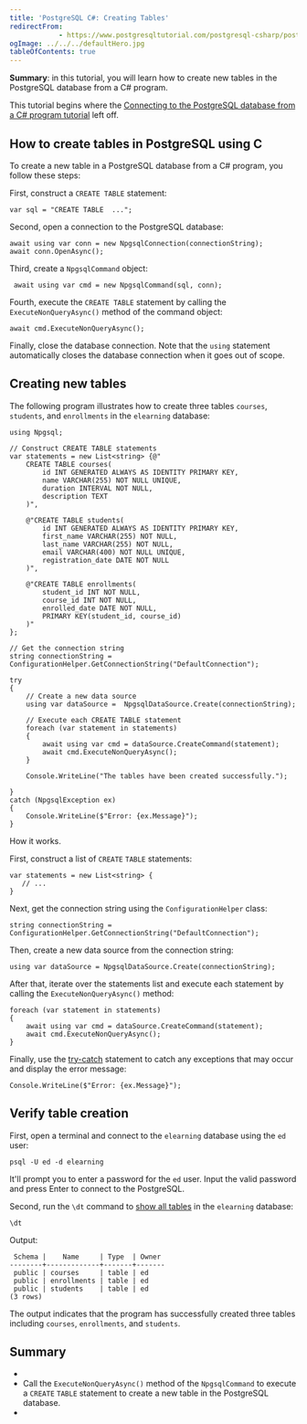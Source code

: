 ```yaml
---
title: 'PostgreSQL C#: Creating Tables'
redirectFrom: 
            - https://www.postgresqltutorial.com/postgresql-csharp/postgresql-csharp-create-table/
ogImage: ../../../defaultHero.jpg
tableOfContents: true
---
```



**Summary**: in this tutorial, you will learn how to create new tables in the PostgreSQL database from a C# program.





This tutorial begins where the [Connecting to the PostgreSQL database from a C# program tutorial](https://www.postgresqltutorial.com/postgresql-csharp/postgresql-csharp-connect/) left off.





## How to create tables in PostgreSQL using C





To create a new table in a PostgreSQL database from a C# program, you follow these steps:





First, construct a `CREATE TABLE` statement:





```
var sql = "CREATE TABLE  ...";
```





Second, open a connection to the PostgreSQL database:





```
await using var conn = new NpgsqlConnection(connectionString);
await conn.OpenAsync();
```





Third, create a `NpgsqlCommand` object:





```
 await using var cmd = new NpgsqlCommand(sql, conn);
```





Fourth, execute the `CREATE TABLE` statement by calling the `ExecuteNonQueryAsync()` method of the command object:





```
await cmd.ExecuteNonQueryAsync();
```





Finally, close the database connection. Note that the `using` statement automatically closes the database connection when it goes out of scope.





## Creating new tables





The following program illustrates how to create three tables `courses`, `students`, and `enrollments` in the `elearning` database:





```
using Npgsql;

// Construct CREATE TABLE statements
var statements = new List<string> {@"
    CREATE TABLE courses(
        id INT GENERATED ALWAYS AS IDENTITY PRIMARY KEY,
        name VARCHAR(255) NOT NULL UNIQUE,
        duration INTERVAL NOT NULL,
        description TEXT
    )",

    @"CREATE TABLE students(
        id INT GENERATED ALWAYS AS IDENTITY PRIMARY KEY,
        first_name VARCHAR(255) NOT NULL,
        last_name VARCHAR(255) NOT NULL,
        email VARCHAR(400) NOT NULL UNIQUE,
        registration_date DATE NOT NULL
    )",

    @"CREATE TABLE enrollments(
        student_id INT NOT NULL,
        course_id INT NOT NULL,
        enrolled_date DATE NOT NULL,
        PRIMARY KEY(student_id, course_id)
    )"
};

// Get the connection string
string connectionString = ConfigurationHelper.GetConnectionString("DefaultConnection");

try
{
    // Create a new data source
    using var dataSource =  NpgsqlDataSource.Create(connectionString);

    // Execute each CREATE TABLE statement
    foreach (var statement in statements)
    {
        await using var cmd = dataSource.CreateCommand(statement);
        await cmd.ExecuteNonQueryAsync();
    }

    Console.WriteLine("The tables have been created successfully.");

}
catch (NpgsqlException ex)
{
    Console.WriteLine($"Error: {ex.Message}");
}
```





How it works.





First, construct a list of `CREATE` `TABLE` statements:





```
var statements = new List<string> {
   // ...
}
```





Next, get the connection string using the `ConfigurationHelper` class:





```
string connectionString = ConfigurationHelper.GetConnectionString("DefaultConnection");
```





Then, create a new data source from the connection string:





```
using var dataSource = NpgsqlDataSource.Create(connectionString);
```





After that, iterate over the statements list and execute each statement by calling the `ExecuteNonQueryAsync()` method:





```
foreach (var statement in statements)
{
    await using var cmd = dataSource.CreateCommand(statement);
    await cmd.ExecuteNonQueryAsync();
}
```





Finally, use the [try-catch](https://www.csharptutorial.net/csharp-tutorial/csharp-try-catch/) statement to catch any exceptions that may occur and display the error message:





```
Console.WriteLine($"Error: {ex.Message}");
```





## Verify table creation





First, open a terminal and connect to the `elearning` database using the `ed` user:





```
psql -U ed -d elearning
```





It'll prompt you to enter a password for the `ed` user. Input the valid password and press Enter to connect to the PostgreSQL.





Second, run the `\dt` command to [show all tables](https://www.postgresqltutorial.com/postgresql-administration/postgresql-show-tables/) in the `elearning` database:





```
\dt
```





Output:





```
 Schema |    Name     | Type  | Owner
--------+-------------+-------+-------
 public | courses     | table | ed
 public | enrollments | table | ed
 public | students    | table | ed
(3 rows)
```





The output indicates that the program has successfully created three tables including `courses`, `enrollments`, and `students`.





## Summary





- 
- Call the `ExecuteNonQueryAsync()` method of the `NpgsqlCommand` to execute a `CREATE` `TABLE` statement to create a new table in the PostgreSQL database.
- 


